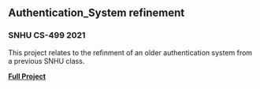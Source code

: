 ## Authentication_System refinement
### SNHU CS-499 2021
This project relates to the refinment of an older authentication system from a previous SNHU class.

**[Full Project](cs499.md)**

